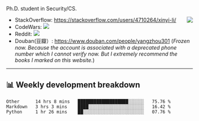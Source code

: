 Ph.D. student in Security/CS.

<img align="right" src="https://github-readme-stats.vercel.app/api?username=li-xin-yi&count_private=true&show_icons=true&hide_title=true&theme=tokyonight" />

- StackOverflow: https://stackoverflow.com/users/4710264/xinyi-li/
- CodeWars: [![](https://www.codewars.com/users/xy-li/badges/micro)](https://www.codewars.com/users/xy-li/)
- Reddit: [![](https://img.shields.io/reddit/user-karma/combined/xy-li?style=social)](https://www.reddit.com/user/xy-li/)
- Douban(豆瓣）: https://www.douban.com/people/yangzhou301  (*Frozen now. Because the account is associated with a deprecated phone number which I cannot verify now. But I extremely recommend the books I marked on this website.*)

---

## 📊 Weekly development breakdown

<!--START_SECTION:waka-->
```text
Other      14 hrs 8 mins   ███████████████████░░░░░░   75.76 % 
Markdown   3 hrs 3 mins    ████░░░░░░░░░░░░░░░░░░░░░   16.42 % 
Python     1 hr 26 mins    ██░░░░░░░░░░░░░░░░░░░░░░░   07.76 % 
```
<!--END_SECTION:waka-->
